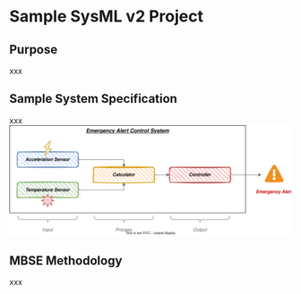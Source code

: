 # Sample SysML v2 Project
## Purpose
xxx
## Sample System Specification
xxx
![System Overview](image/system-overview.drawio.svg)
## MBSE Methodology
xxx
